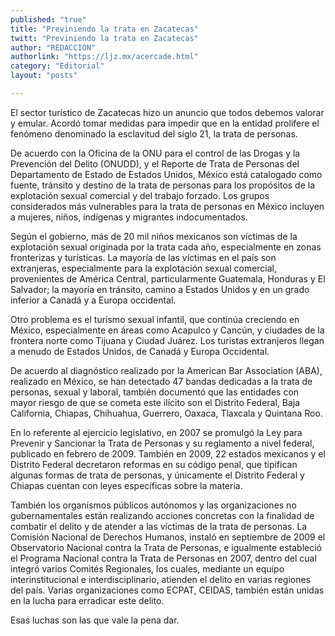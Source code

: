 ```yaml
---
published: "true"
title: "Previniendo la trata en Zacatecas"
twitt: "Previniendo la trata en Zacatecas"
author: "REDACCION"
authorlink: "https://ljz.mx/acercade.html"
category: "Editorial"
layout: "posts"

---
```



  El sector turístico de Zacatecas hizo un anuncio que todos debemos valorar y emular. Acordó tomar medidas para impedir que en la entidad prolifere el fenómeno denominado la esclavitud del siglo 21, la trata de personas.



  De acuerdo con la Oficina de la ONU para el control de las Drogas y la Prevención del Delito (ONUDD), y el Reporte de Trata de Personas del Departamento de Estado de Estados Unidos, México está catalogado como fuente, tránsito y destino de la trata de personas para los propósitos de la explotación sexual comercial y del trabajo forzado. Los grupos considerados más vulnerables para la trata de personas en México incluyen a mujeres, niños, indígenas y migrantes indocumentados.



  Según el gobierno, más de 20 mil niños mexicanos son víctimas de la explotación sexual originada por la trata cada año, especialmente en zonas fronterizas y turísticas. La mayoría de las víctimas en el país son extranjeras, especialmente para la explotación sexual comercial, provenientes de América Central, particularmente Guatemala, Honduras y El Salvador; la mayoría en tránsito, camino a Estados Unidos y en un grado inferior a Canadá y a Europa occidental.



  Otro problema es el turismo sexual infantil, que continúa creciendo en México, especialmente en áreas como Acapulco y Cancún, y ciudades de la frontera norte como Tijuana y Ciudad Juárez. Los turistas extranjeros llegan a menudo de Estados Unidos, de Canadá y Europa Occidental.



  De acuerdo al diagnóstico realizado por la American Bar Association (ABA), realizado en México, se han detectado 47 bandas dedicadas a la trata de personas, sexual y laboral, también documentó que las entidades con mayor riesgo de que se cometa este ilícito son el Distrito Federal, Baja California, Chiapas, Chihuahua, Guerrero, Oaxaca, Tlaxcala y Quintana Roo.



  En lo referente al ejercicio legislativo, en 2007 se promulgó la Ley para Prevenir y Sancionar la Trata de Personas y su reglamento a nivel federal, publicado en febrero de 2009. También en 2009, 22 estados mexicanos y el Distrito Federal decretaron reformas en su código penal, que tipifican algunas formas de trata de personas, y únicamente el Distrito Federal y Chiapas cuentan con leyes específicas sobre la materia.



  También los organismos públicos autónomos y las organizaciones no gubernamentales están realizando acciones concretas con la finalidad de combatir el delito y de atender a las víctimas de la trata de personas. La Comisión Nacional de Derechos Humanos, instaló en septiembre de 2009 el Observatorio Nacional contra la Trata de Personas, e igualmente estableció el Programa Nacional contra la Trata de Personas en 2007, dentro del cual integró varios Comités Regionales, los cuales, mediante un equipo interinstitucional e interdisciplinario, atienden el delito en varias regiones del país. Varias organizaciones como ECPAT, CEIDAS, también están unidas en la lucha para erradicar este delito.



  Esas luchas son las que vale la pena dar.

